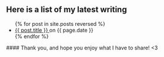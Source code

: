 
## Here is a list of my latest writing
<ul>
  {% for post in site.posts reversed %}
    <li>
      <a href="{{ post.url }}">{{ post.title }} </a> on {{ page.date }}
    </li>
  {% endfor %}
</ul>
#### Thank you, and hope you enjoy what I have to share! <3

